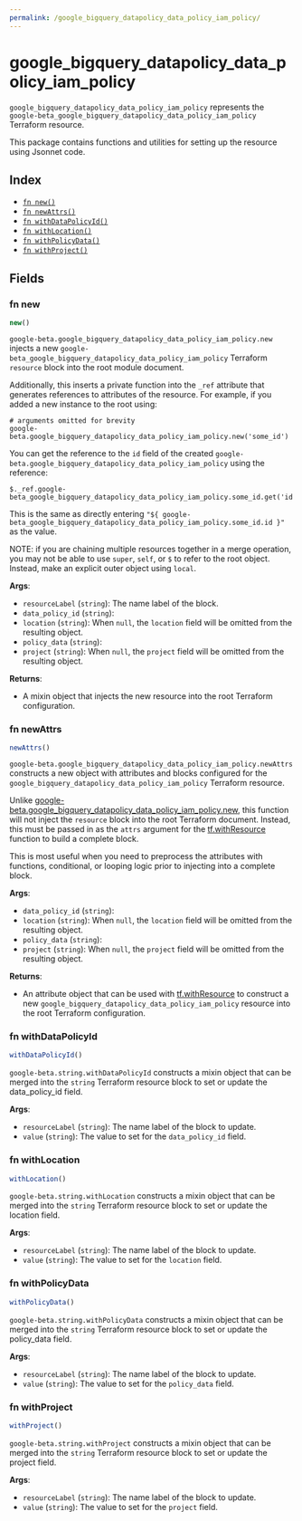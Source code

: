 ```yaml
---
permalink: /google_bigquery_datapolicy_data_policy_iam_policy/
---
```


# google_bigquery_datapolicy_data_policy_iam_policy

`google_bigquery_datapolicy_data_policy_iam_policy` represents the `google-beta_google_bigquery_datapolicy_data_policy_iam_policy` Terraform resource.



This package contains functions and utilities for setting up the resource using Jsonnet code.


## Index

* [`fn new()`](#fn-new)
* [`fn newAttrs()`](#fn-newattrs)
* [`fn withDataPolicyId()`](#fn-withdatapolicyid)
* [`fn withLocation()`](#fn-withlocation)
* [`fn withPolicyData()`](#fn-withpolicydata)
* [`fn withProject()`](#fn-withproject)

## Fields

### fn new

```ts
new()
```


`google-beta.google_bigquery_datapolicy_data_policy_iam_policy.new` injects a new `google-beta_google_bigquery_datapolicy_data_policy_iam_policy` Terraform `resource`
block into the root module document.

Additionally, this inserts a private function into the `_ref` attribute that generates references to attributes of the
resource. For example, if you added a new instance to the root using:

    # arguments omitted for brevity
    google-beta.google_bigquery_datapolicy_data_policy_iam_policy.new('some_id')

You can get the reference to the `id` field of the created `google-beta.google_bigquery_datapolicy_data_policy_iam_policy` using the reference:

    $._ref.google-beta_google_bigquery_datapolicy_data_policy_iam_policy.some_id.get('id')

This is the same as directly entering `"${ google-beta_google_bigquery_datapolicy_data_policy_iam_policy.some_id.id }"` as the value.

NOTE: if you are chaining multiple resources together in a merge operation, you may not be able to use `super`, `self`,
or `$` to refer to the root object. Instead, make an explicit outer object using `local`.

**Args**:
  - `resourceLabel` (`string`): The name label of the block.
  - `data_policy_id` (`string`): 
  - `location` (`string`):  When `null`, the `location` field will be omitted from the resulting object.
  - `policy_data` (`string`): 
  - `project` (`string`):  When `null`, the `project` field will be omitted from the resulting object.

**Returns**:
- A mixin object that injects the new resource into the root Terraform configuration.


### fn newAttrs

```ts
newAttrs()
```


`google-beta.google_bigquery_datapolicy_data_policy_iam_policy.newAttrs` constructs a new object with attributes and blocks configured for the `google_bigquery_datapolicy_data_policy_iam_policy`
Terraform resource.

Unlike [google-beta.google_bigquery_datapolicy_data_policy_iam_policy.new](#fn-google_bigquery_datapolicy_data_policy_iam_policynew), this function will not inject the `resource`
block into the root Terraform document. Instead, this must be passed in as the `attrs` argument for the
[tf.withResource](https://github.com/tf-libsonnet/core/tree/main/docs#fn-withresource) function to build a complete block.

This is most useful when you need to preprocess the attributes with functions, conditional, or looping logic prior to
injecting into a complete block.

**Args**:
  - `data_policy_id` (`string`): 
  - `location` (`string`):  When `null`, the `location` field will be omitted from the resulting object.
  - `policy_data` (`string`): 
  - `project` (`string`):  When `null`, the `project` field will be omitted from the resulting object.

**Returns**:
  - An attribute object that can be used with [tf.withResource](https://github.com/tf-libsonnet/core/tree/main/docs#fn-withresource) to construct a new `google_bigquery_datapolicy_data_policy_iam_policy` resource into the root Terraform configuration.


### fn withDataPolicyId

```ts
withDataPolicyId()
```

`google-beta.string.withDataPolicyId` constructs a mixin object that can be merged into the `string`
Terraform resource block to set or update the data_policy_id field.



**Args**:
  - `resourceLabel` (`string`): The name label of the block to update.
  - `value` (`string`): The value to set for the `data_policy_id` field.


### fn withLocation

```ts
withLocation()
```

`google-beta.string.withLocation` constructs a mixin object that can be merged into the `string`
Terraform resource block to set or update the location field.



**Args**:
  - `resourceLabel` (`string`): The name label of the block to update.
  - `value` (`string`): The value to set for the `location` field.


### fn withPolicyData

```ts
withPolicyData()
```

`google-beta.string.withPolicyData` constructs a mixin object that can be merged into the `string`
Terraform resource block to set or update the policy_data field.



**Args**:
  - `resourceLabel` (`string`): The name label of the block to update.
  - `value` (`string`): The value to set for the `policy_data` field.


### fn withProject

```ts
withProject()
```

`google-beta.string.withProject` constructs a mixin object that can be merged into the `string`
Terraform resource block to set or update the project field.



**Args**:
  - `resourceLabel` (`string`): The name label of the block to update.
  - `value` (`string`): The value to set for the `project` field.
